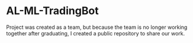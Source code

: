 # AL-ML-TradingBot

Project was created as a team, but because the team is no longer working together after graduating, I created a public repository to share our work.
